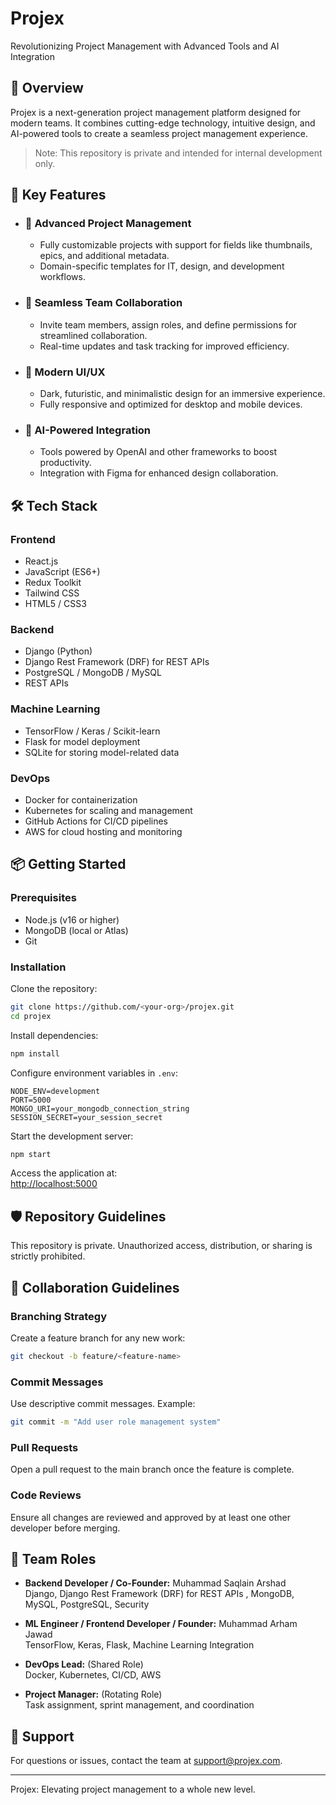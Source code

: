 # Projex
Revolutionizing Project Management with Advanced Tools and AI Integration

## 🌟 Overview
Projex is a next-generation project management platform designed for modern teams. It combines cutting-edge technology, intuitive design, and AI-powered tools to create a seamless project management experience.

> Note: This repository is private and intended for internal development only.

## 🚀 Key Features

- ### 🔧 Advanced Project Management
  - Fully customizable projects with support for fields like thumbnails, epics, and additional metadata.
  - Domain-specific templates for IT, design, and development workflows.

- ### 🤝 Seamless Team Collaboration
  - Invite team members, assign roles, and define permissions for streamlined collaboration.
  - Real-time updates and task tracking for improved efficiency.

- ### 🎨 Modern UI/UX
  - Dark, futuristic, and minimalistic design for an immersive experience.
  - Fully responsive and optimized for desktop and mobile devices.

- ### 🤖 AI-Powered Integration
  - Tools powered by OpenAI and other frameworks to boost productivity.
  - Integration with Figma for enhanced design collaboration.

## 🛠️ Tech Stack

### Frontend
- React.js
- JavaScript (ES6+)
- Redux Toolkit
- Tailwind CSS
- HTML5 / CSS3

### Backend
- Django (Python)
- Django Rest Framework (DRF) for REST APIs
- PostgreSQL / MongoDB / MySQL
- REST APIs

### Machine Learning
- TensorFlow / Keras / Scikit-learn
- Flask for model deployment
- SQLite for storing model-related data

### DevOps
- Docker for containerization
- Kubernetes for scaling and management
- GitHub Actions for CI/CD pipelines
- AWS for cloud hosting and monitoring

## 📦 Getting Started

### Prerequisites
- Node.js (v16 or higher)
- MongoDB (local or Atlas)
- Git

### Installation
Clone the repository:

```bash
git clone https://github.com/<your-org>/projex.git  
cd projex  
```

Install dependencies:

```bash
npm install  
```

Configure environment variables in `.env`:

```env
NODE_ENV=development  
PORT=5000  
MONGO_URI=your_mongodb_connection_string  
SESSION_SECRET=your_session_secret  
```

Start the development server:

```bash
npm start  
```

Access the application at:  
[http://localhost:5000](http://localhost:5000)

## 🛡️ Repository Guidelines
This repository is private. Unauthorized access, distribution, or sharing is strictly prohibited.

## 🤝 Collaboration Guidelines

### Branching Strategy
Create a feature branch for any new work:

```bash
git checkout -b feature/<feature-name>  
```

### Commit Messages
Use descriptive commit messages. Example:

```bash
git commit -m "Add user role management system"  
```

### Pull Requests
Open a pull request to the main branch once the feature is complete.

### Code Reviews
Ensure all changes are reviewed and approved by at least one other developer before merging.

## 👥 Team Roles

- **Backend Developer / Co-Founder:** Muhammad Saqlain Arshad  
  Django, Django Rest Framework (DRF) for REST APIs
  , MongoDB, MySQL, PostgreSQL, Security

- **ML Engineer / Frontend Developer / Founder:** Muhammad Arham Jawad  
  TensorFlow, Keras, Flask, Machine Learning Integration

- **DevOps Lead:** (Shared Role)  
  Docker, Kubernetes, CI/CD, AWS

- **Project Manager:** (Rotating Role)  
  Task assignment, sprint management, and coordination

## 📧 Support
For questions or issues, contact the team at support@projex.com.

---

Projex: Elevating project management to a whole new level.
